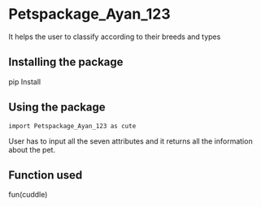 
# Petspackage_Ayan_123

It helps the user to classify according to their breeds and types

## Installing the package

pip Install

## Using the package

```import Petspackage_Ayan_123 as cute```

User has to input all the seven attributes and it returns all the information about the pet.

## Function used

fun(cuddle)